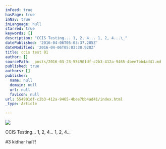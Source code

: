 ```yaml
---
inFeed: true
hasPage: true
inNav: true
inLanguage: null
starred: true
keywords: []
description: "CCIS Testing... 1, 2, 4... 1, 2, 4...\_"
datePublished: '2016-04-06T05:03:37.205Z'
dateModified: '2016-04-06T05:03:30.928Z'
title: ccis test 01
author: []
sourcePath: _posts/2016-03-23-554901df-c2b3-412a-9465-4bee7bb4ad41.md
published: true
authors: []
publisher:
  name: null
  domain: null
  url: null
  favicon: null
url: 554901df-c2b3-412a-9465-4bee7bb4ad41/index.html
_type: Article

---
```

![](https://the-grid-user-content.s3-us-west-2.amazonaws.com/d9bbeb75-7f15-4f5d-bb27-c5268760c4a0.png)

CCIS Testing... 1, 2, 4... 1, 2, 4... 

\#3 kidhar hai?!